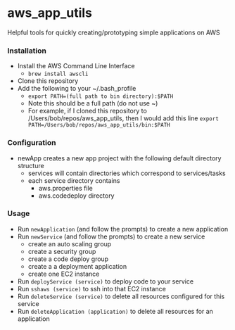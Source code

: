 # aws_app_utils
Helpful tools for quickly creating/prototyping simple applications on AWS

### Installation
* Install the AWS Command Line Interface
  * `brew install awscli`
* Clone this repository
* Add the following to your ~/.bash_profile
  * `export PATH=(full path to bin directory):$PATH`
  * Note this should be a full path (do not use ~)
  * For example, if I cloned this repository to /Users/bob/repos/aws_app_utils, then I would add this line `export PATH=/Users/bob/repos/aws_app_utils/bin:$PATH`

### Configuration
* newApp creates a new app project with the following default directory structure
  * services will contain directories which correspond to services/tasks
  * each service directory contains
    * aws.properties file
    * aws.codedeploy directory

### Usage

* Run `newApplication` (and follow the prompts) to create a new application
* Run `newService` (and follow the prompts) to create a new service
  * create an auto scaling group
  * create a security group
  * create a code deploy group
  * create a a deployment application
  * create one EC2 instance
* Run `deployService (service)` to deploy code to your service
* Run `sshaws (service)` to ssh into that EC2 instance
* Run `deleteService (service)` to delete all resources configured for this service
* Run `deleteApplication (application)` to delete all resources for an application
